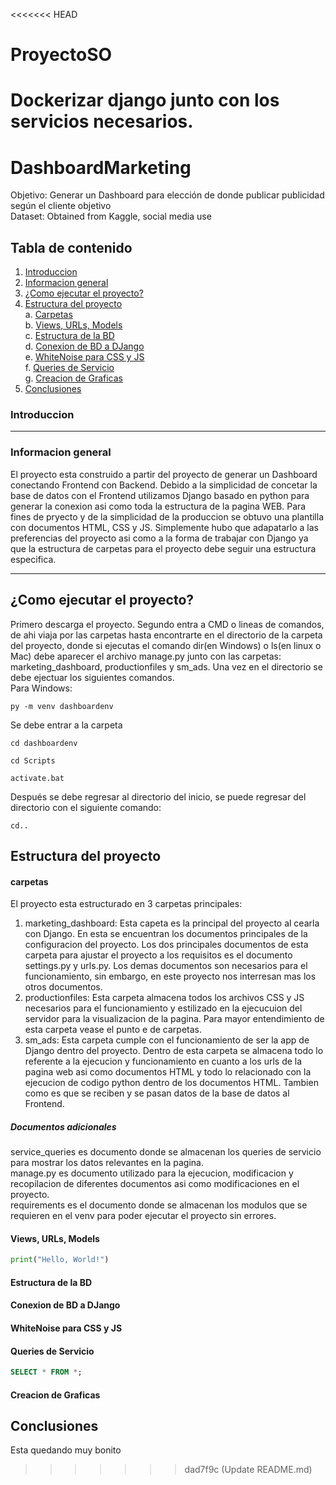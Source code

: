 <<<<<<< HEAD
# ProyectoSO
Dockerizar django junto con los servicios necesarios.
=======
# DashboardMarketing
Objetivo: Generar un Dashboard para elección de donde publicar publicidad según el cliente objetivo   
Dataset: Obtained from Kaggle, social media use

## Tabla de contenido
1. [Introduccion](#introduccion)
2. [Informacion general](#Informacion-general)
3. [¿Como ejecutar el proyecto?](#¿Como-ejecutar-el-proyecto?)
4. [Estructura del proyecto](#Estructura-del-proyecto)    
	a. [Carpetas](#carpetas)   
	b. [Views, URLs, Models](#Views,-URLs,-Models)   
	c. [Estructura de la BD](#Estructura-de-la-BD)   
	d. [Conexion de BD a DJango](#Conexion-de-BD-a-DJango)   
	e. [WhiteNoise para CSS y JS](#WhiteNoise-para-CSS-y-JS)   
	f. [Queries de Servicio](#Queries-de-Servicio)   
	g. [Creacion de Graficas](#Creacion-de-Graficas)   
5. [Conclusiones](#conclusiones)
### Introduccion

***
### Informacion general
El proyecto esta construido a partir del proyecto de generar un Dashboard conectando Frontend con Backend. Debido a la simplicidad de concetar la base de datos con el Frontend utilizamos Django basado en python para generar la conexion asi como toda la estructura de la pagina WEB. Para fines de pryecto y de la simplicidad de la produccion se obtuvo una plantilla con documentos HTML, CSS y JS. Simplemente hubo que adapatarlo a las preferencias del proyecto asi como a la forma de trabajar con Django ya que la estructura de carpetas para el proyecto debe seguir una estructura especifica.
***

## ¿Como ejecutar el proyecto?
Primero descarga el proyecto. Segundo entra a CMD o lineas de comandos, de ahi viaja por las carpetas hasta encontrarte en el directorio de la carpeta del proyecto, donde si ejecutas el comando dir(en Windows) o ls(en linux o Mac) debe aparecer el archivo manage.py junto con las carpetas: marketing_dashboard, productionfiles y sm_ads.
Una vez en el directorio se debe ejectuar los siguientes comandos.  
Para Windows:  
```CMD
py -m venv dashboardenv
```
Se debe entrar a la carpeta 
```CMD
cd dashboardenv
```
```CMD
cd Scripts
```
```CMD
activate.bat
```
Después se debe regresar al directorio del inicio, se puede regresar del directorio con el siguiente comando:
```CMD
cd..
```

## Estructura del proyecto
#### carpetas
El proyecto esta estructurado en 3 carpetas principales:
1. marketing_dashboard: Esta capeta es la principal del proyecto al cearla con Django. En esta se encuentran los documentos principales de la configuracion del proyecto. Los dos principales documentos de esta carpeta para ajustar el proyecto a los requisitos es el documento settings.py y urls.py. Los demas documentos son necesarios para el funcionamiento, sin embargo, en este proyecto nos interresan mas los otros documentos.
2. productionfiles: Esta carpeta almacena todos los archivos CSS y JS necesarios para el funcionamiento y estilizado en la ejecucuion del servidor para la visualizacion de la pagina. Para mayor entendimiento de esta carpeta vease el punto e de carpetas.
3. sm_ads: Esta carpeta cumple con el funcionamiento de ser la app de Django dentro del proyecto. Dentro de esta carpeta se almacena todo lo referente a la ejecucion y funcionamiento en cuanto a los urls de la pagina web asi como documentos HTML y todo lo relacionado con la ejecucion de codigo python dentro de los documentos HTML. Tambien como es que se reciben y se pasan datos de la base de datos al Frontend.
##### Documentos adicionales
service_queries es documento donde se almacenan los queries de servicio para mostrar los datos relevantes en la pagina.   
manage.py es documento utilizado para la ejecucion, modificacion y recopilacion de diferentes documentos asi como modificaciones en el proyecto.   
requirements es el documento donde se almacenan los modulos que se requieren en el venv para poder ejecutar el proyecto sin errores.   

#### Views, URLs, Models

```python
print("Hello, World!")
```
#### Estructura de la BD


#### Conexion de BD a DJango


#### WhiteNoise para CSS y JS


#### Queries de Servicio

```SQL
SELECT * FROM *;
```

#### Creacion de Graficas



## Conclusiones
Esta quedando muy bonito

>>>>>>> dad7f9c (Update README.md)
